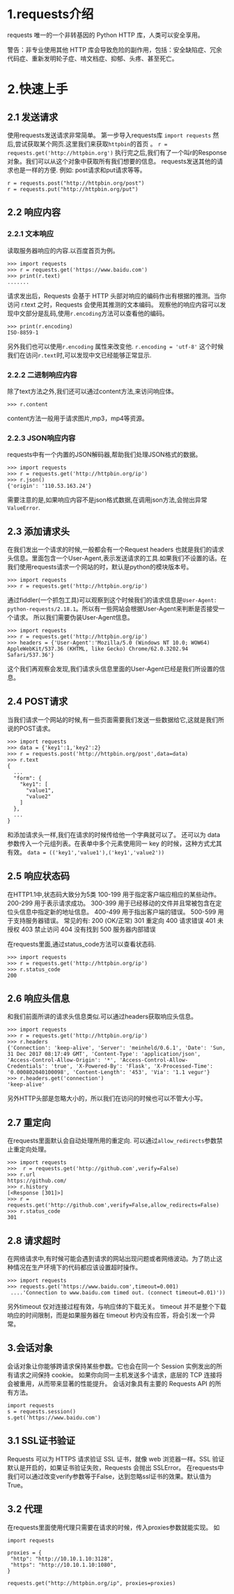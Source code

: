 # 1.requests介绍
requests 唯一的一个非转基因的 Python HTTP 库，人类可以安全享用。

警告：非专业使用其他 HTTP 库会导致危险的副作用，包括：安全缺陷症、冗余代码症、重新发明轮子症、啃文档症、抑郁、头疼、甚至死亡。

# 2.快速上手
## 2.1 发送请求
使用requests发送请求非常简单。
第一步导入requests库
```import requests```
然后,尝试获取某个网页.这里我们来获取`httpbin`的首页
。
```r = requests.get('http://httpbin.org')```
执行完之后,我们有了一个叫r的Response对象。我们可以从这个对象中获取所有我们想要的信息。
requests发送其他的请求也是一样的方便.
例如: post请求和put请求等等。
```
r = requests.post("http://httpbin.org/post")
r = requests.put("http://httpbin.org/put")
```

## 2.2 响应内容
### 2.2.1 文本响应
读取服务器响应的内容.以百度首页为例。
```
>>> import requests
>>> r = requests.get('https://www.baidu.com')
>>> print(r.text)
.......
```
请求发出后，Requests 会基于 HTTP 头部对响应的编码作出有根据的推测。当你访问 r.text 之时，Requests 会使用其推测的文本编码。
观察他的响应内容可以发现中文部分是乱码,使用`r.encoding`方法可以查看他的编码。
```
>>> print(r.encoding)
ISO-8859-1
```
另外我们也可以使用`r.encoding` 属性来改变他.
`r.encoding = 'utf-8'`
这个时候我们在访问`r.text`时,可以发现中文已经能够正常显示.

### 2.2.2 二进制响应内容
除了text方法之外,我们还可以通过content方法,来访问响应体。

```
>>> r.content
```
content方法一般用于请求图片,mp3，mp4等资源。

### 2.2.3 JSON响应内容
requests中有一个内置的JSON解码器,帮助我们处理JSON格式的数据。
```
>>> import requests
>>> r = requests.get('http://httpbin.org/ip')
>>> r.json()
{'origin': '110.53.163.24'}
```
需要注意的是,如果响应内容不是json格式数据,在调用json方法,会抛出异常`ValueError`.

## 2.3 添加请求头
在我们发出一个请求的时候,一般都会有一个Request headers 也就是我们的请求头信息。里面包含一个User-Agent,表示发送请求的工具.如果我们不设置的话。在我们使用requests请求一个网站的时，默认是python的模块版本号。
```
>>> import requests
>>> r = requests.get('http://httpbin.org/ip')
```
通过fiddler(一个抓包工具)可以观察到这个时候我们的请求信息是`User-Agent: python-requests/2.18.1`。所以有一些网站会根据User-Agent来判断是否接受一个请求。
所以我们需要伪装User-Agent信息。
```
>>> import requests
>>> r = requests.get('http://httpbin.org/ip')
>>> headers = {'User-Agent':'Mozilla/5.0 (Windows NT 10.0; WOW64) AppleWebKit/537.36 (KHTML, like Gecko) Chrome/62.0.3202.94 Safari/537.36'}
```
这个我们再观察会发现,我们请求头信息里面的User-Agent已经是我们所设置的信息。

## 2.4 POST请求
当我们请求一个网站的时候,有一些页面需要我们发送一些数据给它,这就是我们所说的POST请求。
```
>>> import requests
>>> data = {'key1':1,'key2':2}
>>> r = requests.post('http://httpbin.org/post',data=data)
>>> r.text
{
  ...
  "form": {
    "key1": [
      "value1",
      "value2"
    ]
  },
  ...
}
```
和添加请求头一样,我们在请求的时候传给他一个字典就可以了。
还可以为 data 参数传入一个元组列表。在表单中多个元素使用同一 key 的时候，这种方式尤其有效。
`data = (('key1','value1'),('key1','value2'))`

## 2.5 响应状态码
在HTTP1.1中,状态码大致分为5类
100-199 用于指定客户端应相应的某些动作。 
200-299 用于表示请求成功。 
300-399 用于已经移动的文件并且常被包含在定位头信息中指定新的地址信息。 
400-499 用于指出客户端的错误。 
500-599 用于支持服务器错误。 
常见的有:
200 (OK/正常)
301 重定向
400 请求错误
401 未授权
403 禁止访问
404 没有找到
500 服务器内部错误

在requests里面,通过status_code方法可以查看状态码.
```
>>> import requests
>>> r = requests.get('http://httpbin.org/ip')
>>> r.status_code
200
```
## 2.6 响应头信息
和我们前面所讲的请求头信息类似.可以通过headers获取响应头信息。
```
>>> import requests
>>> r = requests.get('http://httpbin.org/ip')
>>> r.headers
{'Connection': 'keep-alive', 'Server': 'meinheld/0.6.1', 'Date': 'Sun, 31 Dec 2017 08:17:49 GMT', 'Content-Type': 'application/json', 'Access-Control-Allow-Origin': '*', 'Access-Control-Allow-Credentials': 'true', 'X-Powered-By': 'Flask', 'X-Processed-Time': '0.000802040100098', 'Content-Length': '453', 'Via': '1.1 vegur'}
>>> r.headers.get('connection')
'keep-alive'
```
另外HTTP头部是忽略大小的，所以我们在访问的时候也可以不管大小写。

## 2.7 重定向
在requests里面默认会自动处理所用的重定向.
可以通过`allow_redirects`参数禁止重定向处理。
```
>>> import requests
>>>  r = requests.get('http://github.com',verify=False)
>>> r.url
https://github.com/
>>> r.history
[<Response [301]>]
>>> r = requests.get('http://github.com',verify=False,allow_redirects=False)
>>> r.status_code
301
```
## 2.8 请求超时
在网络请求中,有时候可能会遇到请求的网站出现问题或者网络波动。为了防止这种情况在生产环境下的代码都应该设置超时操作。
```
>>> import requests
>>> requests.get('https://www.baidu.com',timeout=0.001)
 ....'Connection to www.baidu.com timed out. (connect timeout=0.01)'))
```
另外timeout 仅对连接过程有效，与响应体的下载无关。 timeout 并不是整个下载响应的时间限制，而是如果服务器在 timeout 秒内没有应答，将会引发一个异常。


## 3.会话对象
会话对象让你能够跨请求保持某些参数。它也会在同一个 Session 实例发出的所有请求之间保持 cookie。
如果你向同一主机发送多个请求，底层的 TCP 连接将会被重用，从而带来显著的性能提升。
会话对象具有主要的 Requests API 的所有方法。
```
import requests
s = requests.session()
s.get('https://www.baidu.com')
```

## 3.1 SSL证书验证
Requests 可以为 HTTPS 请求验证 SSL 证书，就像 web 浏览器一样。SSL 验证默认是开启的，如果证书验证失败，Requests 会抛出 SSLError。
在requests中我们可以通过改变verify参数等于False，达到忽略ssl证书的效果。默认值为True。

## 3.2 代理
 在requests里面使用代理只需要在请求的时候，传入proxies参数就能实现。
 如
 ```
 import requests

proxies = {
  "http": "http://10.10.1.10:3128",
  "https": "http://10.10.1.10:1080",
}

requests.get("http://httpbin.org/ip", proxies=proxies)
```








